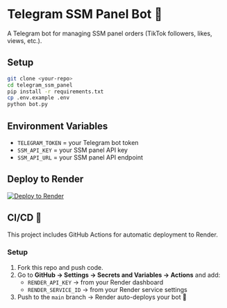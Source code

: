 # Telegram SSM Panel Bot 🚀

A Telegram bot for managing SSM panel orders (TikTok followers, likes, views, etc.).

## Setup

```bash
git clone <your-repo>
cd telegram_ssm_panel
pip install -r requirements.txt
cp .env.example .env
python bot.py
```

## Environment Variables

- `TELEGRAM_TOKEN` = your Telegram bot token
- `SSM_API_KEY` = your SSM panel API key
- `SSM_API_URL` = your SSM panel API endpoint

## Deploy to Render

[![Deploy to Render](https://render.com/images/deploy-to-render-button.svg)](https://render.com/deploy)


## CI/CD 🚀
This project includes GitHub Actions for automatic deployment to Render.

### Setup
1. Fork this repo and push code.
2. Go to **GitHub → Settings → Secrets and Variables → Actions** and add:
   - `RENDER_API_KEY` → from your Render dashboard
   - `RENDER_SERVICE_ID` → from your Render service settings
3. Push to the `main` branch → Render auto-deploys your bot 🎉
